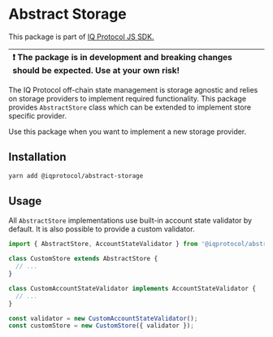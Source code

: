 # Abstract Storage
This package is part of [IQ Protocol JS SDK.](https://github.com/iqlabsorg/iq-sdk-js)

| :exclamation: The package is in development and breaking changes should be expected. Use at your own risk! |
|:------------------------------------------------------------------------------------------------------------------|

The IQ Protocol off-chain state management is storage agnostic and relies on storage providers to implement required functionality.
This package provides `AbstractStore` class which can be extended to implement store specific provider.    

Use this package when you want to implement a new storage provider.

## Installation  
```bash
yarn add @iqprotocol/abstract-storage
```

## Usage
All `AbstractStore` implementations use built-in account state validator by default. It is also possible to provide a custom validator.
```ts
import { AbstractStore, AccountStateValidator } from '@iqprotocol/abstract-storage';

class CustomStore extends AbstractStore {
  // ...
}

class CustomAccountStateValidator implements AccountStateValidator {
  // ...
}

const validator = new CustomAccountStateValidator();
const customStore = new CustomStore({ validator });

```
  
